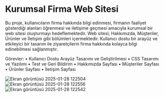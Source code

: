 # Kurumsal Firma Web Sitesi

Bu proje, kullanıcıların firma hakkında bilgi edinmesi, firmanın faaliyet gösterdiği alanları öğrenmesi ve iletişime geçmesi amacıyla kurumsal bir web sitesi oluşturmayı hedeflemektedir. Web sitesi; Hakkımızda, Müşteriler, Ürünler ve İletişim gibi bölümleri içermektedir. Kullanıcı dostu bir arayüz ve etkileyici bir tasarım ile ziyaretçilerin firma hakkında kolayca bilgi edinebilmesi sağlanmıştır.

Görevler:
• Kullanıcı Dostu Arayüz Tasarımı ve Geliştirilmesi
• CSS Tasarımı ve Yazılımı
• Test ve Geri Bildirim
• Hakkımızda Sayfası
• Müşteriler Sayfası
• Ürünler Sayfası
• İletişim Sayfası

![Ekran görüntüsü 2025-01-28 122504](https://github.com/user-attachments/assets/aece3fea-b4bd-4422-95ec-3858cea7b516)
![Ekran görüntüsü 2025-01-28 122556](https://github.com/user-attachments/assets/9a6f7352-7324-4ae7-bc89-1bd441fe5f6f)
![Ekran görüntüsü 2025-01-28 122542](https://github.com/user-attachments/assets/f59a55dc-b446-4571-888c-4948906148da)

